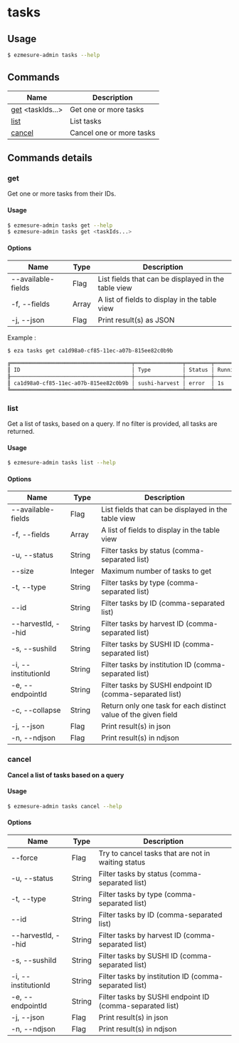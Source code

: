 # tasks

## Usage

```bash
$ ezmesure-admin tasks --help
```

## Commands

| Name | Description |
| --- | --- |
| [get](#get) <taskIds...> | Get one or more tasks |
| [list](#list) | List tasks |
| [cancel](#cancel) | Cancel one or more tasks |

## Commands details

### get

Get one or more tasks from their IDs.

#### Usage
```bash
$ ezmesure-admin tasks get --help
$ ezmesure-admin tasks get <taskIds...>
```

#### Options
| Name | Type | Description |
| --- | --- | --- |
| --available-fields | Flag | List fields that can be displayed in the table view |
| -f, --fields | Array | A list of fields to display in the table view |
| -j, --json | Flag | Print result(s) as JSON |

Example :
```bash
$ eza tasks get ca1d98a0-cf85-11ec-a07b-815ee82c0b9b

╔══════════════════════════════════════╤═══════════════╤════════╤══════════════╤══════════════════════╗
║ ID                                   │ Type          │ Status │ Running time │ Created at           ║
╟──────────────────────────────────────┼───────────────┼────────┼──────────────┼──────────────────────╢
║ ca1d98a0-cf85-11ec-a07b-815ee82c0b9b │ sushi-harvest │ error  │ 1s           │ 05/09/2022, 12:50 PM ║
╚══════════════════════════════════════╧═══════════════╧════════╧══════════════╧══════════════════════╝

```

### list

Get a list of tasks, based on a query. If no filter is provided, all tasks are returned.

#### Usage
```bash
$ ezmesure-admin tasks list --help
```

#### Options
| Name | Type | Description |
| --- | --- | --- |
| --available-fields  | Flag    | List fields that can be displayed in the table view |
| -f, --fields        | Array   | A list of fields to display in the table view |
| -u, --status        | String  | Filter tasks by status (comma-separated list) |
| --size              | Integer | Maximum number of tasks to get |
| -t, --type          | String  | Filter tasks by type (comma-separated list) |
| --id                | String  | Filter tasks by ID (comma-separated list) |
| --harvestId, --hid  | String  | Filter tasks by harvest ID (comma-separated list) |
| -s, --sushiId       | String  | Filter tasks by SUSHI ID (comma-separated list) |
| -i, --institutionId | String  | Filter tasks by institution ID (comma-separated list) |
| -e, --endpointId    | String  | Filter tasks by SUSHI endpoint ID (comma-separated list) |
| -c, --collapse      | String  | Return only one task for each distinct value of the given field |
| -j, --json          | Flag    | Print result(s) in json |
| -n, --ndjson        | Flag    | Print result(s) in ndjson |

### cancel

**Cancel a list of tasks based on a query**

#### Usage
```bash
$ ezmesure-admin tasks cancel --help
```

#### Options
| Name | Type | Description |
| --- | --- | --- |
| --force             | Flag   | Try to cancel tasks that are not in waiting status |
| -u, --status        | String | Filter tasks by status (comma-separated list) |
| -t, --type          | String | Filter tasks by type (comma-separated list) |
| --id                | String | Filter tasks by ID (comma-separated list) |
| --harvestId, --hid  | String | Filter tasks by harvest ID (comma-separated list) |
| -s, --sushiId       | String | Filter tasks by SUSHI ID (comma-separated list) |
| -i, --institutionId | String | Filter tasks by institution ID (comma-separated list) |
| -e, --endpointId    | String | Filter tasks by SUSHI endpoint ID (comma-separated list) |
| -j, --json          | Flag   | Print result(s) in json |
| -n, --ndjson        | Flag   | Print result(s) in ndjson |

